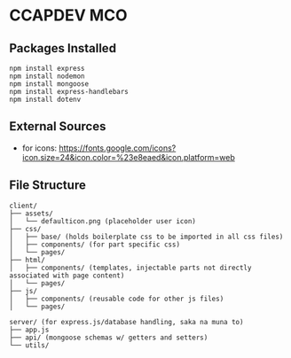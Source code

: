 # CCAPDEV MCO

## Packages Installed
```
npm install express
npm install nodemon
npm install mongoose
npm install express-handlebars
npm install dotenv
```
## External Sources
- for icons: https://fonts.google.com/icons?icon.size=24&icon.color=%23e8eaed&icon.platform=web

## File Structure
```
client/
├── assets/
│   └── defaulticon.png (placeholder user icon)
├── css/
│   ├── base/ (holds boilerplate css to be imported in all css files)
│   ├── components/ (for part specific css)
│   └── pages/
├── html/
│   ├── components/ (templates, injectable parts not directly associated with page content)
│   └── pages/
├── js/
│   ├── components/ (reusable code for other js files)
│   └── pages/

server/ (for express.js/database handling, saka na muna to)
├── app.js
├── api/ (mongoose schemas w/ getters and setters)
└── utils/
```